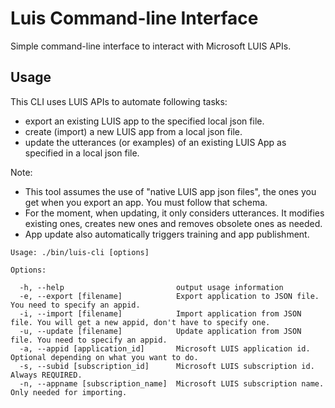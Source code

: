 # Luis Command-line Interface

Simple command-line interface to interact with Microsoft LUIS APIs.

## Usage

This CLI uses LUIS APIs to automate following tasks:
* export an existing LUIS app to the specified local json file.
* create (import) a new LUIS app from a local json file.
* update the utterances (or examples) of an existing LUIS App as specified in a local json file.

Note:
* This tool assumes the use of "native LUIS app json files", the ones you get when you export an app. You must follow that schema.
* For the moment, when updating, it only considers utterances. It modifies existing ones, creates new ones and removes obsolete ones as needed.
* App update also automatically triggers training and app publishment.

```
Usage: ./bin/luis-cli [options]

Options:

  -h, --help                         output usage information
  -e, --export [filename]            Export application to JSON file. You need to specify an appid.
  -i, --import [filename]            Import application from JSON file. You will get a new appid, don't have to specify one.
  -u, --update [filename]            Update application from JSON file. You need to specify an appid.
  -a, --appid [application_id]       Microsoft LUIS application id. Optional depending on what you want to do.
  -s, --subid [subscription_id]      Microsoft LUIS subscription id. Always REQUIRED.
  -n, --appname [subscription_name]  Microsoft LUIS subscription name. Only needed for importing.
```

